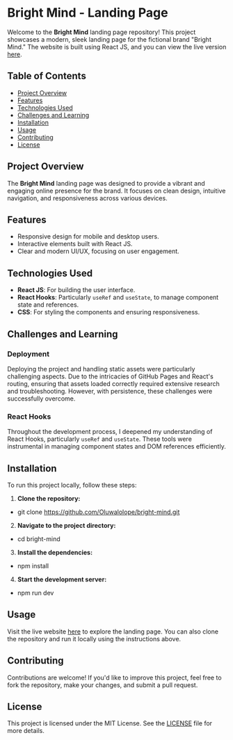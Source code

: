 # Bright Mind - Landing Page

Welcome to the **Bright Mind** landing page repository! This project showcases a modern, sleek landing page for the fictional brand "Bright Mind." The website is built using React JS, and you can view the live version [here](https://Oluwalolope.github.io/bright-mind/).

## Table of Contents
- [Project Overview](#project-overview)
- [Features](#features)
- [Technologies Used](#technologies-used)
- [Challenges and Learning](#challenges-and-learning)
- [Installation](#installation)
- [Usage](#usage)
- [Contributing](#contributing)
- [License](#license)

## Project Overview
The **Bright Mind** landing page was designed to provide a vibrant and engaging online presence for the brand. It focuses on clean design, intuitive navigation, and responsiveness across various devices.

## Features
- Responsive design for mobile and desktop users.
- Interactive elements built with React JS.
- Clear and modern UI/UX, focusing on user engagement.

## Technologies Used
- **React JS**: For building the user interface.
- **React Hooks**: Particularly `useRef` and `useState`, to manage component state and references.
- **CSS**: For styling the components and ensuring responsiveness.

## Challenges and Learning
### Deployment
Deploying the project and handling static assets were particularly challenging aspects. Due to the intricacies of GitHub Pages and React's routing, ensuring that assets loaded correctly required extensive research and troubleshooting. However, with persistence, these challenges were successfully overcome.

### React Hooks
Throughout the development process, I deepened my understanding of React Hooks, particularly `useRef` and `useState`. These tools were instrumental in managing component states and DOM references efficiently.

## Installation
To run this project locally, follow these steps:

1. **Clone the repository:**
- git clone https://github.com/Oluwalolope/bright-mind.git

2. **Navigate to the project directory:**
- cd bright-mind

3. **Install the dependencies:**
- npm install

4. **Start the development server:**
- npm run dev


## Usage
Visit the live website [here](https://Oluwalolope.github.io/bright-mind/) to explore the landing page. You can also clone the repository and run it locally using the instructions above.

## Contributing
Contributions are welcome! If you'd like to improve this project, feel free to fork the repository, make your changes, and submit a pull request.

## License
This project is licensed under the MIT License. See the [LICENSE](LICENSE) file for more details.
